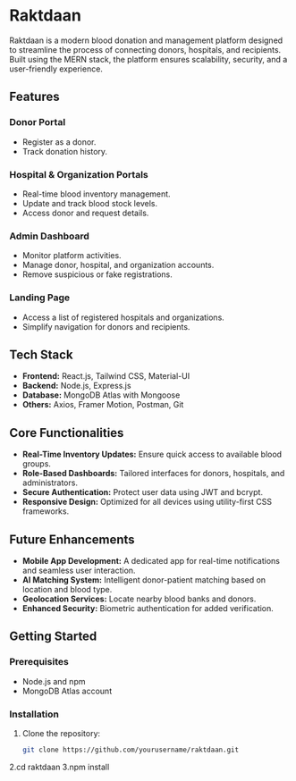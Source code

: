 # Raktdaan

Raktdaan is a modern blood donation and management platform designed to streamline the process of connecting donors, hospitals, and recipients. Built using the MERN stack, the platform ensures scalability, security, and a user-friendly experience.

## Features

### Donor Portal
- Register as a donor.
- Track donation history.

### Hospital & Organization Portals
- Real-time blood inventory management.
- Update and track blood stock levels.
- Access donor and request details.

### Admin Dashboard
- Monitor platform activities.
- Manage donor, hospital, and organization accounts.
- Remove suspicious or fake registrations.

### Landing Page
- Access a list of registered hospitals and organizations.
- Simplify navigation for donors and recipients.

## Tech Stack
- **Frontend:** React.js, Tailwind CSS, Material-UI
- **Backend:** Node.js, Express.js
- **Database:** MongoDB Atlas with Mongoose
- **Others:** Axios, Framer Motion, Postman, Git

## Core Functionalities
- **Real-Time Inventory Updates:** Ensure quick access to available blood groups.
- **Role-Based Dashboards:** Tailored interfaces for donors, hospitals, and administrators.
- **Secure Authentication:** Protect user data using JWT and bcrypt.
- **Responsive Design:** Optimized for all devices using utility-first CSS frameworks.

## Future Enhancements
- **Mobile App Development:** A dedicated app for real-time notifications and seamless user interaction.
- **AI Matching System:** Intelligent donor-patient matching based on location and blood type.
- **Geolocation Services:** Locate nearby blood banks and donors.
- **Enhanced Security:** Biometric authentication for added verification.

## Getting Started

### Prerequisites
- Node.js and npm
- MongoDB Atlas account

### Installation
1. Clone the repository:
   ```bash
   git clone https://github.com/yourusername/raktdaan.git
2.cd raktdaan
3.npm install


